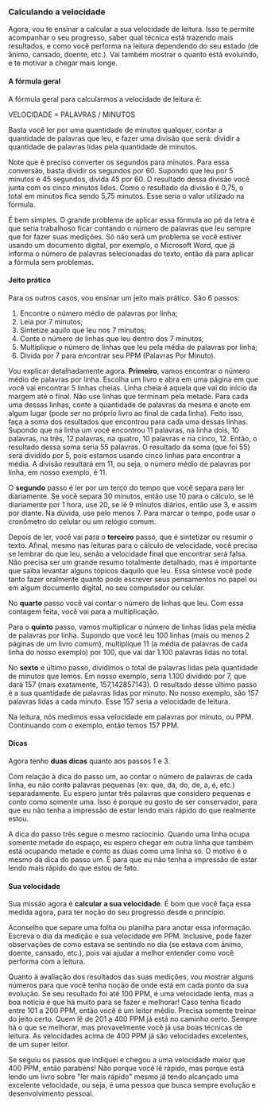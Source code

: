 ### Calculando a velocidade

Agora, vou te ensinar a calcular a sua velocidade de leitura. Isso te permite acompanhar o seu progresso, saber qual técnica está trazendo mais resultados, e como você performa na leitura dependendo do seu estado (de ânimo, cansado, doente, etc.). Vai também mostrar o quanto está evoluindo, e te motivar a chegar mais longe.

#### A fórmula geral

A fórmula geral para calcularmos a velocidade de leitura é:

VELOCIDADE = PALAVRAS / MINUTOS

Basta você ler por uma quantidade de minutos qualquer, contar a quantidade de palavras que leu, e fazer uma divisão que será: dividir a quantidade de palavras lidas pela quantidade de minutos.

Note que é preciso converter os segundos para minutos. Para essa conversão, basta dividir os segundos por 60. Supondo que leu por 5 minutos e 45 segundos, divida 45 por 60. O resultado dessa divisão você junta com os cinco minutos lidos. Como o resultado da divisão é 0,75, o total em minutos fica sendo 5,75 minutos. Esse seria o valor utilizado na fórmula.

É bem simples. O grande problema de aplicar essa fórmula ao pé da letra é que seria trabalhoso ficar contando o número de palavras que leu sempre que for fazer suas medições. Só não será um problema se você estiver usando um documento digital, por exemplo, o Microsoft Word, que já informa o número de palavras selecionadas do texto, então dá para aplicar a fórmula sem problemas.

#### Jeito prático

Para os outros casos, vou ensinar um jeito mais prático. São 6 passos:

1. Encontre o número médio de palavras por linha;
2. Leia por 7 minutos;
3. Sintetize aquilo que leu nos 7 minutos;
4. Conte o número de linhas que leu dentro dos 7 minutos;
5. Multiplique o número de linhas que leu pela média de palavras por linha;
6. Divida por 7 para encontrar seu PPM (Palavras Por Minuto).

Vou explicar detalhadamente agora. **Primeiro**, vamos encontrar o número médio de palavras por linha. Escolha um livro e abra em uma página em que você vai encontrar 5 linhas cheias. Linha cheia é aquela que vai do início da margem até o final. Não use linhas que terminam pela metade. Para cada uma dessas linhas, conte a quantidade de palavras da mesma e anote em algum lugar (pode ser no próprio livro ao final de cada linha). Feito isso, faça a soma dos resultados que encontrou para cada uma dessas linhas. Supondo que na linha um você encontrou 11 palavras, na linha dois, 10 palavras, na três, 12 palavras, na quatro, 10 palavras e na cinco, 12. Então, o resultado dessa soma seria 55 palavras. O resultado da soma (que foi 55) será dividido por 5, pois estamos usando cinco linhas para encontrar a média. A divisão resultará em 11, ou seja, o número médio de palavras por linha, em nosso exemplo, é 11.

O **segundo** passo é ler por um terço do tempo que você separa para ler diariamente. Se você separa 30 minutos, então use 10 para o cálculo, se lê diariamente por 1 hora, use 20, se lê 9 minutos diários, então use 3, e assim por diante. Na dúvida, use pelo menos 7. Para marcar o tempo, pode usar o cronômetro do celular ou um relógio comum. 

Depois de ler, você vai para o **terceiro** passo, que é sintetizar ou resumir o texto. Afinal, mesmo nas leituras para o cálculo de velocidade, você precisa se lembrar do que leu, senão a velocidade final que encontrar será falsa. Não precisa ser um grande resumo totalmente detalhado, mas é importante que saiba levantar alguns tópicos daquilo que leu. Essa síntese você pode tanto fazer oralmente quanto pode escrever seus pensamentos no papel ou em algum documento digital, no seu computador ou celular.

No **quarto** passo você vai contar o número de linhas que leu. Com essa contagem feita, você vai para a multiplicação.

Para o **quinto** passo, vamos multiplicar o número de linhas lidas pela média de palavras por linha. Supondo que você leu 100 linhas (mais ou menos 2 páginas de um livro comum), multiplique 11 (a média de palavras de cada linha do nosso exemplo) por 100, que vai dar 1.100 palavras lidas no total.

No **sexto** e último passo, dividimos o total de palavras lidas pela quantidade de minutos que lemos. Em nosso exemplo, seria 1.100 dividido por 7, que dará 157 (mais exatamente, 157,142857143). O resultado desse último passo é a sua quantidade de palavras lidas por minuto. No nosso exemplo, são 157 palavras lidas a cada minuto. Esse 157 seria a velocidade de leitura.

Na leitura, nós medimos essa velocidade em palavras por minuto, ou PPM. Continuando com o exemplo, então temos 157 PPM.

#### Dicas

Agora tenho **duas dicas** quanto aos passos 1 e 3.

Com relação à dica do passo um, ao contar o número de palavras de cada linha, eu não conto palavras pequenas (ex: que, da, do, de, a, é, etc.) separadamente. Eu espero juntar três palavras que considero pequenas e conto como somente uma. Isso é porque eu gosto de ser conservador, para que eu não tenha a impressão de estar lendo mais rápido do que realmente estou.

A dica do passo três segue o mesmo raciocínio. Quando uma linha ocupa somente metade do espaço, eu espero chegar em outra linha que também está ocupando metade e conto as duas como uma linha só. O motivo é o mesmo da dica do passo um. É para que eu não tenha a impressão de estar lendo mais rápido do que estou de fato.

#### Sua velocidade

Sua missão agora é **calcular a sua velocidade**. É bom que você faça essa medida agora, para ter noção do seu progresso desde o princípio.

Aconselho que separe uma folha ou planilha para anotar essa informação. Escreva o dia da medição e sua velocidade em PPM. Inclusive, pode fazer observações de como estava se sentindo no dia (se estava com ânimo, doente, cansado, etc.), pois vai ajudar a melhor entender como você performa com a leitura.

Quanto à avaliação dos resultados das suas medições, vou mostrar alguns números para que você tenha noção de onde está em cada ponto da sua evolução. Se seu resultado foi até 100 PPM, é uma velocidade lenta, mas a boa notícia é que há muito para se fazer e melhorar! Caso tenha ficado entre 101 a 200 PPM, então você é um leitor médio. Precisa somente treinar do jeito certo. Quem lê de 201 a 400 PPM já está no caminho certo. Sempre há o que se melhorar, mas provavelmente você já usa boas técnicas de leitura. As velocidades acima de 400 PPM já são velocidades excelentes, de um super leitor. 

Se seguiu os passos que indiquei e chegou a uma velocidade maior que 400 PPM, então parabéns! Não porque você lê rápido, mas porque está lendo um livro sobre "ler mais rápido" mesmo já tendo alcançado uma excelente velocidade, ou seja, é uma pessoa que busca sempre evolução e desenvolvimento pessoal.
